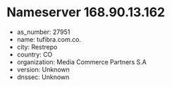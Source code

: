 # Nameserver 168.90.13.162

* as_number: 27951
* name: tufibra.com.co.
* city: Restrepo
* country: CO
* organization: Media Commerce Partners S.A
* version: Unknown
* dnssec: Unknown
